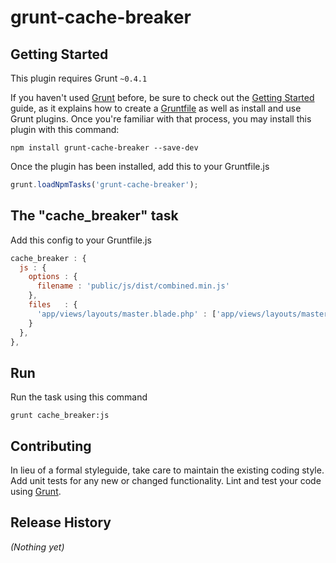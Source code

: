 # grunt-cache-breaker

## Getting Started
This plugin requires Grunt `~0.4.1`

If you haven't used [Grunt](http://gruntjs.com/) before, be sure to check out the [Getting Started](http://gruntjs.com/getting-started) guide, as it explains how to create a [Gruntfile](http://gruntjs.com/sample-gruntfile) as well as install and use Grunt plugins. Once you're familiar with that process, you may install this plugin with this command:

```shell
npm install grunt-cache-breaker --save-dev
```

Once the plugin has been installed, add this to your Gruntfile.js

```js
grunt.loadNpmTasks('grunt-cache-breaker');
```

## The "cache_breaker" task

Add this config to your Gruntfile.js

```js
cache_breaker : {
  js : {
    options : {
      filename : 'public/js/dist/combined.min.js'
    },
    files   : {
      'app/views/layouts/master.blade.php' : ['app/views/layouts/master.blade.php']
    }
  },
},
```

## Run

Run the task using this command

```shell
grunt cache_breaker:js
```


## Contributing
In lieu of a formal styleguide, take care to maintain the existing coding style. Add unit tests for any new or changed functionality. Lint and test your code using [Grunt](http://gruntjs.com/).

## Release History
_(Nothing yet)_
